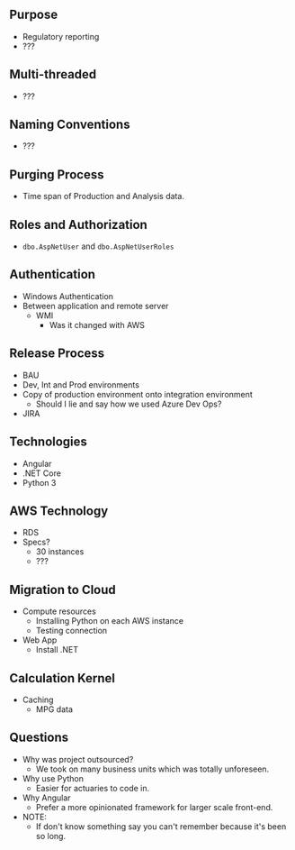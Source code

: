 ## Purpose
- Regulatory reporting
- ???

## Multi-threaded
- ???

## Naming Conventions
- ???

## Purging Process
- Time span of Production and Analysis data.

## Roles and Authorization
- `dbo.AspNetUser` and `dbo.AspNetUserRoles`

## Authentication
- Windows Authentication
- Between application and remote server
	- WMI
		- Was it changed with AWS

## Release Process
 - BAU
 - Dev, Int and Prod environments
 - Copy of production environment onto integration environment
	 - Should I lie and say how we used Azure Dev Ops?
 - JIRA

## Technologies
- Angular
- .NET Core
- Python 3

## AWS Technology
- RDS
- Specs?
	- 30 instances
	- ???

## Migration to Cloud
- Compute resources
	- Installing Python on each AWS instance
	- Testing connection 
- Web App
	- Install .NET

## Calculation Kernel
- Caching
	- MPG data

## Questions
- Why was project outsourced?
	- We took on many business units which was totally unforeseen.
- Why use Python
	- Easier for actuaries to code in.
- Why Angular
	- Prefer a more opinionated framework for larger scale front-end.
- NOTE:
	- If don't know something say you can't remember because it's been so long.